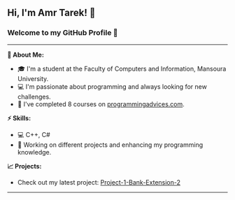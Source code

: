 ## Hi, I'm Amr Tarek! 👋  
### Welcome to my GitHub Profile 🚀  

---

**🧠 About Me:**  
- 🎓 I'm a student at the Faculty of Computers and Information, Mansoura University.
- 💻 I'm passionate about programming and always looking for new challenges.
- 🌟 I've completed 8 courses on [programmingadvices.com](https://programmingadvices.com).

**⚡ Skills:**  
- 💻 C++, C#  
- 🔨 Working on different projects and enhancing my programming knowledge.

**📈 Projects:**  
- Check out my latest project: [Project-1-Bank-Extension-2](https://github.com/AmrTarekElaasy/Project-1-Bank-Extension-2)

---


